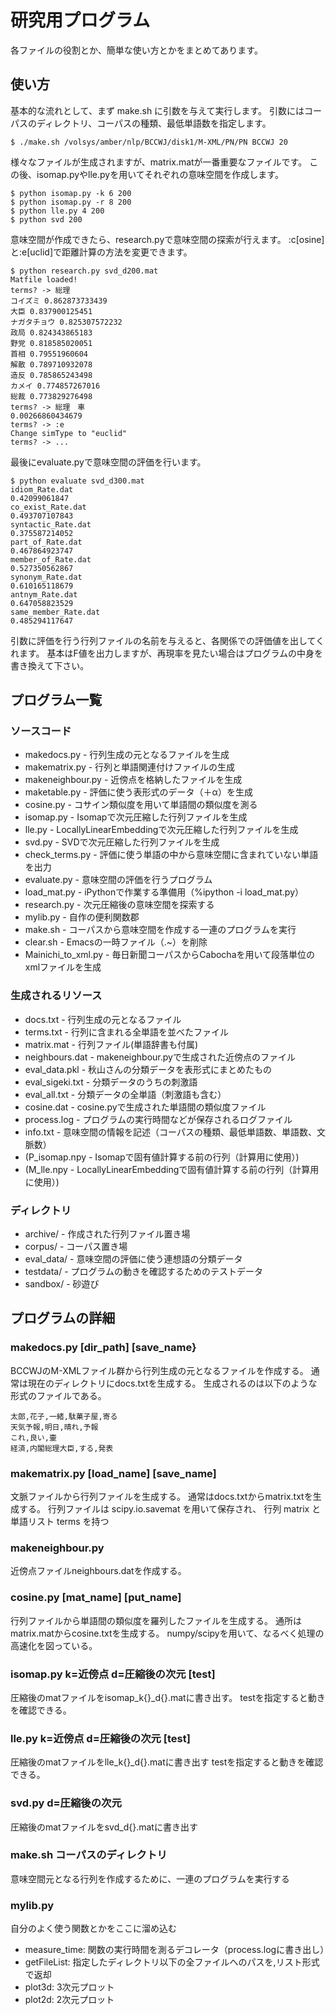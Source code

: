 # 研究用プログラム
各ファイルの役割とか、簡単な使い方とかをまとめてあります。

## 使い方
基本的な流れとして、まず make.sh に引数を与えて実行します。
引数にはコーパスのディレクトリ、コーパスの種類、最低単語数を指定します。
```
$ ./make.sh /volsys/amber/nlp/BCCWJ/disk1/M-XML/PN/PN BCCWJ 20
```

様々なファイルが生成されますが、matrix.matが一番重要なファイルです。
この後、isomap.pyやlle.pyを用いてそれぞれの意味空間を作成します。
```
$ python isomap.py -k 6 200
$ python isomap.py -r 8 200
$ python lle.py 4 200
$ python svd 200
```

意味空間が作成できたら、research.pyで意味空間の探索が行えます。
:c[osine]と:e[uclid]で距離計算の方法を変更できます。
```
$ python research.py svd_d200.mat
Matfile loaded!
terms? -> 総理
コイズミ 0.862873733439
大臣 0.837900125451
ナガタチョウ 0.825307572232
政局 0.824343865183
野党 0.818585020051
首相 0.79551960604
解散 0.789710932078
造反 0.785865243498
カメイ 0.774857267016
総裁 0.773829276498
terms? -> 総理　車
0.00266860434679
terms? -> :e
Change simType to "euclid"
terms? -> ...
```

最後にevaluate.pyで意味空間の評価を行います。
```
$ python evaluate svd_d300.mat
idiom_Rate.dat
0.42099061847
co_exist_Rate.dat
0.493707107843
syntactic_Rate.dat
0.375587214052
part_of_Rate.dat
0.467864923747
member_of_Rate.dat
0.527350562867
synonym_Rate.dat
0.610165118679
antnym_Rate.dat
0.647058823529
same_member_Rate.dat
0.485294117647
```

引数に評価を行う行列ファイルの名前を与えると、各関係での評価値を出してくれます。
基本はF値を出力しますが、再現率を見たい場合はプログラムの中身を書き換えて下さい。

## プログラム一覧

### ソースコード
* makedocs.py	- 行列生成の元となるファイルを生成
* makematrix.py	- 行列と単語関連付けファイルの生成
* makeneighbour.py	- 近傍点を格納したファイルを生成
* maketable.py		- 評価に使う表形式のデータ（＋α）を生成
* cosine.py     - コサイン類似度を用いて単語間の類似度を測る
* isomap.py	- Isomapで次元圧縮した行列ファイルを生成
* lle.py	- LocallyLinearEmbeddingで次元圧縮した行列ファイルを生成
* svd.py	- SVDで次元圧縮した行列ファイルを生成
* check_terms.py  - 評価に使う単語の中から意味空間に含まれていない単語を出力
* evaluate.py	- 意味空間の評価を行うプログラム
* load_mat.py	- iPythonで作業する準備用（%ipython -i load_mat.py）
* research.py	- 次元圧縮後の意味空間を探索する
* mylib.py	- 自作の便利関数郡
* make.sh	- コーパスから意味空間を作成する一連のプログラムを実行
* clear.sh	- Emacsの一時ファイル（.~）を削除
* Mainichi_to_xml.py	- 毎日新聞コーパスからCabochaを用いて段落単位のxmlファイルを生成

### 生成されるリソース
* docs.txt	- 行列生成の元となるファイル
* terms.txt	- 行列に含まれる全単語を並べたファイル
* matrix.mat	- 行列ファイル(単語辞書も付属)
* neighbours.dat  - makeneighbour.pyで生成された近傍点のファイル
* eval_data.pkl	  - 秋山さんの分類データを表形式にまとめたもの
* eval_sigeki.txt - 分類データのうちの刺激語
* eval_all.txt	  - 分類データの全単語（刺激語も含む）
* cosine.dat	  - cosine.pyで生成された単語間の類似度ファイル
* process.log	  - プログラムの実行時間などが保存されるログファイル
* info.txt	  - 意味空間の情報を記述（コーパスの種類、最低単語数、単語数、文脈数）
* (P_isomap.npy	  - Isomapで固有値計算する前の行列（計算用に使用）)
* (M_lle.npy	  - LocallyLinearEmbeddingで固有値計算する前の行列（計算用に使用）)

### ディレクトリ
* archive/	- 作成された行列ファイル置き場
* corpus/	- コーパス置き場
* eval_data/	- 意味空間の評価に使う連想語の分類データ
* testdata/	- プログラムの動きを確認するためのテストデータ
* sandbox/	- 砂遊び


## プログラムの詳細
### makedocs.py [dir_path] [save_name}

BCCWJのM-XMLファイル群から行列生成の元となるファイルを作成する。
通常は現在のディレクトリにdocs.txtを生成する。
生成されるのは以下のような形式のファイルである。

```
太郎,花子,一緒,駄菓子屋,寄る
天気予報,明日,晴れ,予報
これ,良い,壷
経済,内閣総理大臣,する,発表
```

### makematrix.py [load_name] [save_name]

文脈ファイルから行列ファイルを生成する。
通常はdocs.txtからmatrix.txtを生成する。
行列ファイルは scipy.io.savemat を用いて保存され、
行列 matrix と単語リスト terms を持つ

### makeneighbour.py

近傍点ファイルneighbours.datを作成する。

### cosine.py [mat_name] [put_name]

行列ファイルから単語間の類似度を羅列したファイルを生成する。
通所はmatrix.matからcosine.txtを生成する。
numpy/scipyを用いて、なるべく処理の高速化を図っている。

### isomap.py k=近傍点 d=圧縮後の次元 [test]

圧縮後のmatファイルをisomap_k{}_d{}.matに書き出す。
testを指定すると動きを確認できる。

### lle.py k=近傍点 d=圧縮後の次元 [test]

圧縮後のmatファイルをlle_k{}_d{}.matに書き出す
testを指定すると動きを確認できる。

### svd.py d=圧縮後の次元
圧縮後のmatファイルをsvd_d{}.matに書き出す

### make.sh コーパスのディレクトリ
意味空間元となる行列を作成するために、一連のプログラムを実行する

### mylib.py

自分のよく使う関数とかをここに溜め込む
* measure_time: 関数の実行時間を測るデコレータ（process.logに書き出し）
* getFileList: 指定したディレクトリ以下の全ファイルへのパスを,リスト形式で返却
* plot3d: 3次元プロット
* plot2d: 2次元プロット
